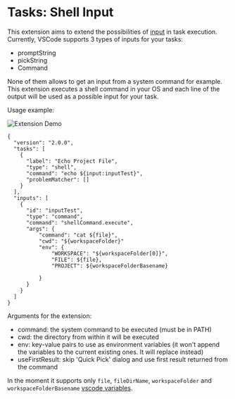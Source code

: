 # Tasks: Shell Input

This extension aims to extend the possibilities of [input](https://code.visualstudio.com/docs/editor/variables-reference#_input-variables) in task execution. Currently, VSCode supports 3 types of inputs for your tasks: 
* promptString
* pickString
* Command

None of them allows to get an input from a system command for example. This extension executes a shell command in your OS and each line of the output will be used as a possible input for your task.

Usage example: 

![Extension Demo](https://github.com/augustocdias/vscode-shell-command/raw/master/demo.gif)

```
{
  "version": "2.0.0",
  "tasks": [
    {
      "label": "Echo Project File",
      "type": "shell",
      "command": "echo ${input:inputTest}",
      "problemMatcher": []
    }
  ],
  "inputs": [
    {
      "id": "inputTest",
      "type": "command",
      "command": "shellCommand.execute",
      "args": {
          "command": "cat ${file}",
          "cwd": "${workspaceFolder}"
          "env": {
              "WORKSPACE": "${workspaceFolder[0]}",
              "FILE": ${file},
              "PROJECT": ${workspaceFolderBasename}

          }
      }
    }
  ]
}
```

Arguments for the extension:
* command: the system command to be executed (must be in PATH)
* cwd: the directory from within it will be executed
* env: key-value pairs to use as environment variables (it won't append the variables to the current existing ones. It will replace instead)
* useFirstResult: skip 'Quick Pick' dialog and use first result returned from the command

In the moment it supports only `file`, `fileDirName`, `workspaceFolder` and `workspaceFolderBasename` [vscode variables](https://code.visualstudio.com/docs/editor/variables-reference).
